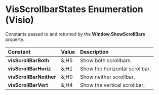 
# VisScrollbarStates Enumeration (Visio)

Constants passed to and returned by the  **Window.ShowScrollBars** property.



|**Constant**|**Value**|**Description**|
|:-----|:-----|:-----|
| **visScrollBarBoth**|&;H5|Show both scrollbars.|
| **visScrollBarHoriz**|&;H1|Show the horizontal scrollbar.|
| **visScrollBarNeither**|&;H0|Show neither scrollbar.|
| **visScrollBarVert**|&;H4|Show the vertical scrollbar.|
